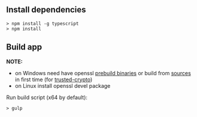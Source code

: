 ## Install dependencies

```
> npm install -g typescript
> npm install

```

## Build app
**NOTE:**
* on Windows need have openssl [prebuild binaries](https://wiki.openssl.org/index.php/Binaries) or build from [sources](https://github.com/openssl/openssl/tree/OpenSSL_1_0_2k) in first time (for [trusted-crypto](https://github.com/TrustedPlus/crypto/blob/master/binding.gyp#L57))
* on Linux install openssl devel package

Run build script (x64 by default):
```
> gulp
```

